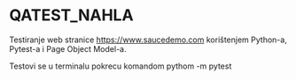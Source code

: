 # QATEST_NAHLA

Testiranje web stranice https://www.saucedemo.com korištenjem Python-a, Pytest-a i Page Object Model-a.

Testovi se u terminalu pokrecu komandom pythom -m pytest
